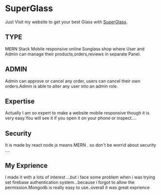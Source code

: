 # SuperGlass

Just Visit my website to get your best Glass with [SuperGlass](https://superglass-b99fc.web.app/home).

## TYPE

MERN Stack Mobile responsive online Sunglass shop  where User and Admin can manage their products,orders,reviews in separate Panel.

## ADMIN

Admin can approve or cancel any order, users can cancel their own orders.Admin is able to alter any  user into an admin role.  

## Expertise

Actually I am so expert to make a website mobile responsive though it is very easy.You will see it if you open it on your phone or inspect....

## Security 

It is made by react node js means MERN . so don't be worrid about security ....

## My Exprience 

I made it with a lots of interest ...but i face some problem when i was trying set firebase authentication system...because i forgot to allow the permission.Mongodb is really easy to use..overall it was great exprience


